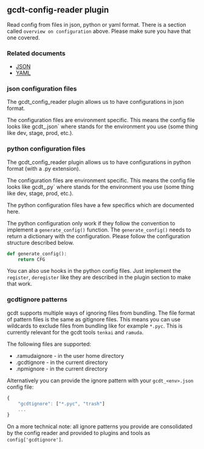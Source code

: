 ## gcdt-config-reader plugin 

Read config from files in json, python or yaml format.
There is a section called `overview on configuration` above. Please make sure you have that one covered.


### Related documents

* [JSON](https://en.wikipedia.org/wiki/JSON)
* [YAML](https://en.wikipedia.org/wiki/YAML)


### json configuration files

The gcdt_config_reader plugin allows us to have configurations in json format.

The configuration files are environment specific. This means the config file looks like gcdt_<env>.json` where <env> stands for the environment you use (some thing like dev, stage, prod, etc.).


### python configuration files

The gcdt_config_reader plugin allows us to have configurations in python format (with a .py extension).

The configuration files are environment specific. This means the config file looks like gcdt_<env>.py` where <env> stands for the environment you use (some thing like dev, stage, prod, etc.).

The python configuration files have a few specifics which are documented here.

The python configuration only work if they follow the convention to implement a `generate_config()` function. The `generate_config()` needs to return a dictionary with the configuration. Please follow the configuration structure described below.
  
``` python
def generate_config():
    return CFG
```

You can also use hooks in the python config files. Just implement the `register`, `deregister` like they are described in the plugin section to make that work.


### gcdtignore patterns

gcdt supports multiple ways of ignoring files from bundling. The file format of pattern files is the same as gitignore files. This means you can use wildcards to exclude files from bundling like for example `*.pyc`. This is currently relevant for the gcdt tools `tenkai` and `ramuda`.

The following files are supported:

* .ramudaignore - in the user home directory
* .gcdtignore - in the current directory
* .npmignore - in the current directory

Alternatively you can provide the ignore pattern with your `gcdt_<env>.json` config file:

``` js
{
    "gcdtignore": ["*.pyc", "trash"]
    ...
}
```

On a more technical note: all ignore patterns you provide are consolidated by the config reader and provided to plugins and tools as `config['gcdtignore']`.
